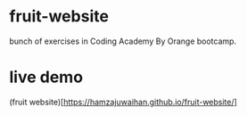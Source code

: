 # fruit-website
bunch of exercises in Coding Academy By Orange bootcamp.

# live demo
(fruit website)[https://hamzajuwaihan.github.io/fruit-website/]
